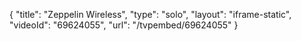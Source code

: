 {
    "title": "Zeppelin Wireless",
    "type": "solo",
    "layout": "iframe-static",
    "videoId": "69624055",
    "url": "\/tvpembed\/69624055"
}